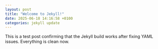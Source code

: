 ```yaml
---
layout: post
title: "Welcome to Jekyll!"
date: 2025-06-18 14:16:58 +0100
categories: jekyll update
---
```


This is a test post confirming that the Jekyll build works after fixing YAML issues. Everything is clean now.
